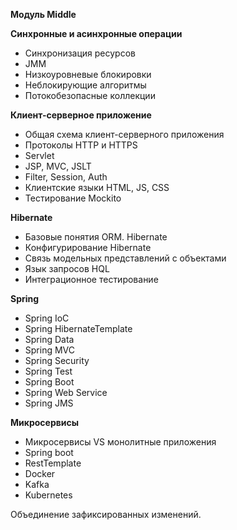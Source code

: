 **Модуль Middle**

**Синхронные и асинхронные операции**
- Синхронизация ресурсов
- JMM
- Низкоуровневые блокировки
- Неблокирующие алгоритмы
- Потокобезопасные коллекции

**Клиент-серверное приложение**
- Общая схема клиент-серверного приложения
- Протоколы HTTP и HTTPS
- Servlet
- JSP, MVC, JSLT
- Filter, Session, Auth
- Клиентские языки HTML, JS, CSS
- Тестирование Mockito

**Hibernate**
- Базовые понятия ORM. Hibernate
- Конфигурирование Hibernate
- Связь модельных представлений с объектами
- Язык запросов HQL
- Интеграционное тестирование

**Spring**
- Spring IoC
- Spring HibernateTemplate
- Spring Data
- Spring MVC
- Spring Security
- Spring Test
- Spring Boot
- Spring Web Service
- Spring JMS

**Микросервисы**
- Микросервисы VS монолитные приложения
- Spring boot
- RestTemplate
- Docker
- Kafka
- Kubernetes

Объединение зафиксированных изменений.
